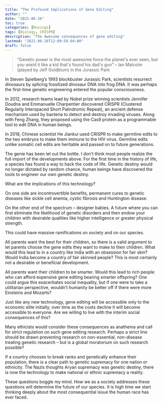 ```yaml
---
title: "The Profound Implications of Gene Editing"
author: ""
date: "2021-06-26"
toc: true
categories: [Musings]
tags: [Biology, CRISPR]
description: "The Awesome consequences of gene editing"
lastmod: "2021-06-26T12:09:58-04:00"
draft: false
---
```


> “Genetic power is the most awesome force the planet's ever seen, but you wield it like a kid that's found his dad's gun” – Ian Malcolm (played by Jeff Goldblum) in the Jurassic Park

In Steven Spielberg’s 1993 blockbuster Jurassic Park, scientists resurrect dinosaurs by splicing fossilized dinosaur DNA into frog DNA. It was perhaps the first-time genetic engineering entered the popular consciousness.

In 2012, research teams lead by Nobel prize winning scientists Jennifer Doudna and Emmanuelle Charpentier discovered CRISPR (Clustered Regularly Interspaced Short Palindromic Repeat), an ancient defense mechanism used by bacteria to detect and destroy invading viruses. Along with Feng Zhang, they proposed using the Cas9 protein as a programmable tool to edit DNA in human beings.

In 2018, Chinese scientist He Jiankui used CRISPR to make germline edits to the two embryos to make them immune to the HIV virus. Germline edits unlike somatic cell edits are heritable and passed on to future generations.

The genie has been let out the bottle. I don’t think most people realize the full import of the developments above. For the first time in the history of life, a species has found a way to hack the code of life. Genetic destiny would no longer dictated by random chance, human beings have discovered the tools to engineer our own genetic destiny.

What are the implications of this technology?

On one side are incontrovertible benefits, permanent cures to genetic diseases like sickle cell anemia, cystic fibrosis and Huntington disease.

On the other end of the spectrum – designer babies. A future where you can first eliminate the likelihood of genetic disorders and then endow your children with desirable qualities like higher intelligence or greater physical strength.

This could have massive ramifications on society and on our species.

All parents want the best for their children, so there is a valid argument to let parents choose the gene edits they want to make to their children. What would this lead to in a country like India with an obsession for fair skin? Would India become a country of fair skinned people? This is most certainly not a desirable or beneficial development.

All parents want their children to be smarter. Would this lead to rich people who can afford expensive gene editing bearing smarter offspring? One could argue this exacerbates social inequality, but if one were to take a utilitarian perspective, wouldn’t humanity be better off if there were more Einsteins and Mozarts?

Just like any new technology, gene editing will be accessible only to the economic elite initially, over time as the costs decline it will become accessible to everyone. Are we willing to live with the interim social consequences of this?

Many ethicists would consider these consequences as anathema and call for strict regulation on such gene editing research. Perhaps a strict line should be drawn preventing research on non-essential, non-disease treating genetic research – but is a global moratorium on such research possible?

If a country chooses to break ranks and genetically enhance their population, there is a clear path to genetic supremacy for one nation or ethnicity. The Nazis thoughts Aryan supremacy was genetic destiny, there is now the technology to make national or ethnic supremacy a reality.

These questions boggle my mind. How we as a society addresses these questions will determine the future of our species. It is high time we start thinking deeply about the most consequential issue the human race has ever faced.
